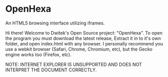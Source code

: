 OpenHexa
========

An HTML5 browsing interface utilizing iframes.

Hi there! Welcome to Dwitek's Open Source project: "OpenHexa".
To open the program you must download the latest release, Extract it in to it's own folder, and open index.html with any browser.
I personally recommend you use a webkit browser (Safari, Chrome, Chromium, etc), but the Gecko engine works too (Firefox, etc).

NOTE: INTERNET EXPLORER IS UNSUPPORTED AND DOES NOT INTERPRET THE DOCUMENT CORRECTLY.
